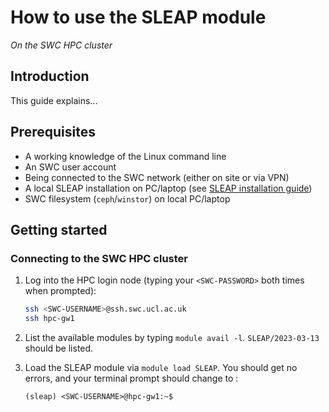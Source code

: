 # How to use the SLEAP module
*On the SWC HPC cluster*

## Introduction
This guide explains...

## Prerequisites
* A working knowledge of the Linux command line
* An SWC user account
* Being connected to the SWC network (either on site or via VPN)
* A local SLEAP installation on PC/laptop (see [SLEAP installation guide](https://sleap.ai/installation.html))
* SWC filesystem (`ceph`/`winstor`) on local PC/laptop

## Getting started

### Connecting to the SWC HPC cluster
1. Log into the HPC login node (typing your `<SWC-PASSWORD>` both times when prompted):
   ```bash
   ssh <SWC-USERNAME>@ssh.swc.ucl.ac.uk
   ssh hpc-gw1
   ```
2. List the available modules by typing `module avail -l`. `SLEAP/2023-03-13` should be listed.

3. Load the SLEAP module via `module load SLEAP`. You should get no errors, and your terminal prompt should change to :
   ```
   (sleap) <SWC-USERNAME>@hpc-gw1:~$
   ```